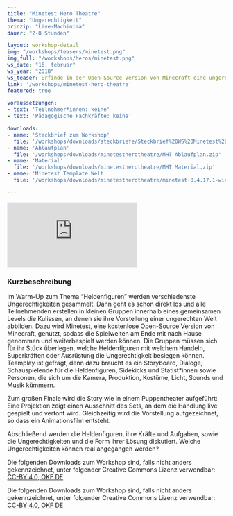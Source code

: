 ```yaml
---
title: "Minetest Hero Theatre"
thema: "Ungerechtigkeit"
prinzip: "Live-Machinima"
dauer: "2-8 Stunden"

layout: workshop-detail
img: "/workshops/teasers/minetest.png"
img_full: "/workshops/heros/minetest.png"
ws_date: "16. februar"
ws_year: "2018"
ws_teaser: Erfinde in der Open-Source Version von Minecraft eine ungerechte Welt und spiele auf der digitalen Bühne Heldenfiguren, welche die Ungerechtigkeit besiegen! In diesem Workshop lernst du, wie man aussagekräftige Geschichten erzählt und umsetzt, Figuren und Welten baut, Animationsfilme aus Spielen produziert und welche Superkräfte in dir selbst schlummern.
link: '/workshops/minetest-hero-theatre'
featured: true

voraussetzungen:
- text: 'Teilnehmer*innen: keine'
- text: 'Pädagogische Fachkräfte: keine'

downloads:
- name: 'Steckbrief zum Workshop'
  file: '/workshops/downloads/steckbriefe/Steckbrief%20WS%20Minetest%20Hero%20Theatre.pdf'
- name: 'Ablaufplan'
  file: '/workshops/downloads/minetestherotheatre/MHT Ablaufplan.zip'
- name: 'Material'
  file: '/workshops/downloads/minetestherotheatre/MHT Material.zip'
- name: 'Minetest Template Welt'
  file: '/workshops/downloads/minetestherotheatre/minetest-0.4.17.1-win64-GoT-Template.zip'

---
```

<div class="embed-container">
	<iframe src="https://www.youtube-nocookie.com/embed/W1cdbg1Stpg?rel=0&amp;showinfo=0" frameborder="0" allow="autoplay; encrypted-media" allowfullscreen></iframe>
</div>

<h3>Kurzbeschreibung</h3>
<p>
	Im Warm-Up zum Thema “Heldenfiguren” werden verschiedenste Ungerechtigkeiten gesammelt. Dann geht es schon direkt los und alle Teilnehmenden erstellen in kleinen Gruppen innerhalb eines gemeinsamen Levels die Kulissen, an denen sie ihre Vorstellung einer ungerechten Welt abbilden. Dazu wird Minetest, eine kostenlose Open-Source Version von Minecraft, genutzt, sodass die Spielwelten am Ende mit nach Hause genommen und weiterbespielt werden können.
    Die Gruppen müssen sich für ihr Stück überlegen, welche Heldenfiguren mit welchem Handeln, Superkräften oder Ausrüstung die Ungerechtigkeit besiegen können. Teamplay ist gefragt, denn dazu braucht es ein Storyboard, Dialoge, Schauspielende für die Heldenfiguren, Sidekicks und Statist*innen sowie Personen, die sich um die Kamera, Produktion, Kostüme, Licht, Sounds und Musik kümmern.
</p>
<p>
	Zum großen Finale wird die Story wie in einem Puppentheater aufgeführt: Eine Projektion zeigt einen Ausschnitt des Sets, an dem die Handlung live gespielt und vertont wird. Gleichzeitig wird die Vorstellung aufgezeichnet, so dass ein Animationsfilm entsteht.  
</p>
<p>
	Abschließend werden die Heldenfiguren, ihre Kräfte und Aufgaben, sowie die Ungerechtigkeiten und die Form ihrer Lösung diskutiert. Welche Ungerechtigkeiten können real angegangen werden?
</p>
<p>
	Die folgenden Downloads zum Workshop sind, falls nicht anders gekennzeichnet, unter folgender Creative Commons Lizenz verwendbar: <a class="highlight-grey" href="https://www.creativecommons.org/licenses/by/4.0/legalcode">CC-BY 4.0, OKF DE</a>
</p>
<p>
	Die folgenden Downloads zum Workshop sind, falls nicht anders gekennzeichnet, unter folgender Creative Commons Lizenz verwendbar: <a class="highlight-grey" href="https://www.creativecommons.org/licenses/by/4.0/legalcode">CC-BY 4.0, OKF DE</a>
</p>







